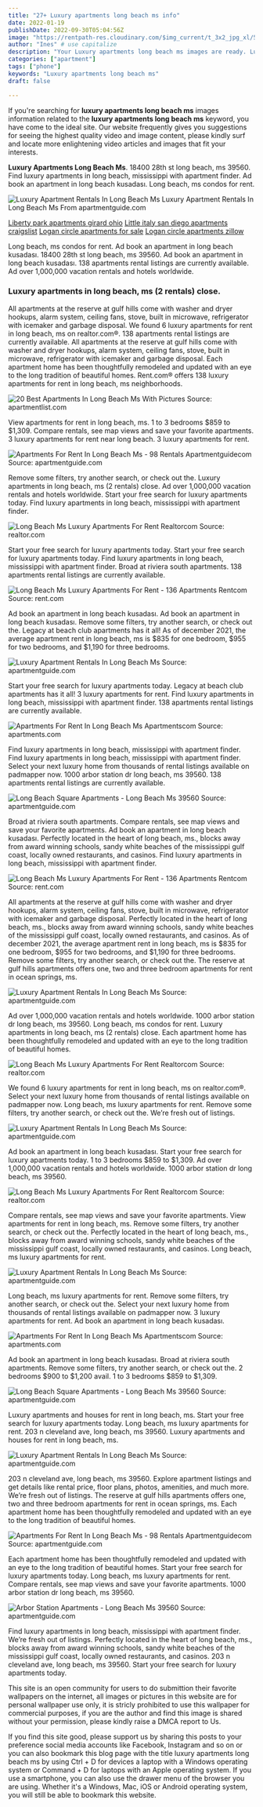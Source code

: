 ```yaml
---
title: "27+ Luxury apartments long beach ms info"
date: 2022-01-19
publishDate: 2022-09-30T05:04:56Z
image: "https://rentpath-res.cloudinary.com/$img_current/t_3x2_jpg_xl/591697409cfc709e8805cae4a4883b73"
author: "Ines" # use capitalize
description: "Your Luxury apartments long beach ms images are ready. Luxury apartments long beach ms are a topic that is being searched for and liked by netizens today. You can Find and Download the Luxury apartments long beach ms files here. Get all free images."
categories: ["apartment"]
tags: ["phone"]
keywords: "Luxury apartments long beach ms"
draft: false

---
```


If you're searching for **luxury apartments long beach ms** images information related to the **luxury apartments long beach ms** keyword, you have come to the ideal  site.  Our website frequently  gives you  suggestions  for seeing  the highest  quality video and image  content, please kindly surf and locate more enlightening video articles and images  that fit your interests.

**Luxury Apartments Long Beach Ms**. 18400 28th st long beach, ms 39560. Find luxury apartments in long beach, mississippi with apartment finder. Ad book an apartment in long beach kusadası. Long beach, ms condos for rent.

![Luxury Apartment Rentals In Long Beach Ms](https://rentpath-res.cloudinary.com/w_336,h_280,t_rp,cs_tinysrgb,fl_force_strip,c_fill/e_unsharp_mask:50,q_auto/eae5eba92e0f53a49128da37906bbc5a "Luxury Apartment Rentals In Long Beach Ms")
Luxury Apartment Rentals In Long Beach Ms From apartmentguide.com

[Liberty park apartments girard ohio](/liberty-park-apartments-girard-ohio/)
[Little italy san diego apartments craigslist](/little-italy-san-diego-apartments-craigslist/)
[Logan circle apartments for sale](/logan-circle-apartments-for-sale/)
[Logan circle apartments zillow](/logan-circle-apartments-zillow/)

Long beach, ms condos for rent. Ad book an apartment in long beach kusadası. 18400 28th st long beach, ms 39560. Ad book an apartment in long beach kusadası. 138 apartments rental listings are currently available. Ad over 1,000,000 vacation rentals and hotels worldwide.

### Luxury apartments in long beach, ms (2 rentals) close.

All apartments at the reserve at gulf hills come with washer and dryer hookups, alarm system, ceiling fans, stove, built in microwave, refrigerator with icemaker and garbage disposal. We found 6 luxury apartments for rent in long beach, ms on realtor.com®. 138 apartments rental listings are currently available. All apartments at the reserve at gulf hills come with washer and dryer hookups, alarm system, ceiling fans, stove, built in microwave, refrigerator with icemaker and garbage disposal. Each apartment home has been thoughtfully remodeled and updated with an eye to the long tradition of beautiful homes. Rent.com® offers 138 luxury apartments for rent in long beach, ms neighborhoods.


![20 Best Apartments In Long Beach Ms With Pictures](https://res.cloudinary.com/apartmentlist/image/upload/c_fill,dpr_auto,f_auto,g_center,h_160,q_auto,w_320/14434d1d6b5b688c9cf37589c11748b0.jpg "20 Best Apartments In Long Beach Ms With Pictures")
Source: apartmentlist.com

View apartments for rent in long beach, ms. 1 to 3 bedrooms $859 to $1,309. Compare rentals, see map views and save your favorite apartments. 3 luxury apartments for rent near long beach. 3 luxury apartments for rent.

![Apartments For Rent In Long Beach Ms - 98 Rentals Apartmentguidecom](https://rentpath-res.cloudinary.com/w_370,h_370,t_rp,cs_tinysrgb,fl_force_strip,c_fill/e_unsharp_mask:50,q_auto/b5154dbc3a97c7e5d9c4f85f7245e8bb "Apartments For Rent In Long Beach Ms - 98 Rentals Apartmentguidecom")
Source: apartmentguide.com

Remove some filters, try another search, or check out the. Luxury apartments in long beach, ms (2 rentals) close. Ad over 1,000,000 vacation rentals and hotels worldwide. Start your free search for luxury apartments today. Find luxury apartments in long beach, mississippi with apartment finder.

![Long Beach Ms Luxury Apartments For Rent Realtorcom](https://ap.rdcpix.com/73c887394d1db651dd7b43426c8df7e5l-m3215727506od-w1024_h768.jpg "Long Beach Ms Luxury Apartments For Rent Realtorcom")
Source: realtor.com

Start your free search for luxury apartments today. Start your free search for luxury apartments today. Find luxury apartments in long beach, mississippi with apartment finder. Broad at riviera south apartments. 138 apartments rental listings are currently available.

![Long Beach Ms Luxury Apartments For Rent - 136 Apartments Rentcom](https://rentpath-res.cloudinary.com/t_rp,cs_tinysrgb,fl_force_strip,w_400,h_240,c_fill,q_auto:low,dpr_1.0/e_unsharp_mask:50/a269e3a11c5a884170dcecd3fccb9ace "Long Beach Ms Luxury Apartments For Rent - 136 Apartments Rentcom")
Source: rent.com

Ad book an apartment in long beach kusadası. Ad book an apartment in long beach kusadası. Remove some filters, try another search, or check out the. Legacy at beach club apartments has it all! As of december 2021, the average apartment rent in long beach, ms is $835 for one bedroom, $955 for two bedrooms, and $1,190 for three bedrooms.

![Luxury Apartment Rentals In Long Beach Ms](https://rentpath-res.cloudinary.com/w_336,h_280,t_rp,cs_tinysrgb,fl_force_strip,c_fill/e_unsharp_mask:50,q_auto/b7cefee246ee67d1365b4f5d9c382e72 "Luxury Apartment Rentals In Long Beach Ms")
Source: apartmentguide.com

Start your free search for luxury apartments today. Legacy at beach club apartments has it all! 3 luxury apartments for rent. Find luxury apartments in long beach, mississippi with apartment finder. 138 apartments rental listings are currently available.

![Apartments For Rent In Long Beach Ms Apartmentscom](https://images1.apartments.com/i2/TH8rzi2x_DZiPXrpdQdINy9UE6Lx2qO_L7F4yvlt1b8/117/legacy-at-beach-club-long-beach-ms-building-photo.jpg "Apartments For Rent In Long Beach Ms Apartmentscom")
Source: apartments.com

Find luxury apartments in long beach, mississippi with apartment finder. Find luxury apartments in long beach, mississippi with apartment finder. Select your next luxury home from thousands of rental listings available on padmapper now. 1000 arbor station dr long beach, ms 39560. 138 apartments rental listings are currently available.

![Long Beach Square Apartments - Long Beach Ms 39560](https://rentpath-res.cloudinary.com/$img_current/t_3x2_jpg_xl/3941bbc8e96aeb2346ec33c9ffb12732 "Long Beach Square Apartments - Long Beach Ms 39560")
Source: apartmentguide.com

Broad at riviera south apartments. Compare rentals, see map views and save your favorite apartments. Ad book an apartment in long beach kusadası. Perfectly located in the heart of long beach, ms., blocks away from award winning schools, sandy white beaches of the mississippi gulf coast, locally owned restaurants, and casinos. Find luxury apartments in long beach, mississippi with apartment finder.

![Long Beach Ms Luxury Apartments For Rent - 136 Apartments Rentcom](https://rentpath-res.cloudinary.com/t_rp,cs_tinysrgb,fl_force_strip,w_400,h_240,c_fill,q_auto:low,dpr_1.0/e_unsharp_mask:50/5b8dfd90ed26d828238e2cba2219304a "Long Beach Ms Luxury Apartments For Rent - 136 Apartments Rentcom")
Source: rent.com

All apartments at the reserve at gulf hills come with washer and dryer hookups, alarm system, ceiling fans, stove, built in microwave, refrigerator with icemaker and garbage disposal. Perfectly located in the heart of long beach, ms., blocks away from award winning schools, sandy white beaches of the mississippi gulf coast, locally owned restaurants, and casinos. As of december 2021, the average apartment rent in long beach, ms is $835 for one bedroom, $955 for two bedrooms, and $1,190 for three bedrooms. Remove some filters, try another search, or check out the. The reserve at gulf hills apartments offers one, two and three bedroom apartments for rent in ocean springs, ms.

![Luxury Apartment Rentals In Long Beach Ms](https://rentpath-res.cloudinary.com/w_336,h_280,t_rp,cs_tinysrgb,fl_force_strip,c_fill/e_unsharp_mask:50,q_auto/eae5eba92e0f53a49128da37906bbc5a "Luxury Apartment Rentals In Long Beach Ms")
Source: apartmentguide.com

Ad over 1,000,000 vacation rentals and hotels worldwide. 1000 arbor station dr long beach, ms 39560. Long beach, ms condos for rent. Luxury apartments in long beach, ms (2 rentals) close. Each apartment home has been thoughtfully remodeled and updated with an eye to the long tradition of beautiful homes.

![Long Beach Ms Luxury Apartments For Rent Realtorcom](https://ap.rdcpix.com/e4af7334cf0d89f719253902157a54c2l-m3534687906od-w1024_h768.jpg "Long Beach Ms Luxury Apartments For Rent Realtorcom")
Source: realtor.com

We found 6 luxury apartments for rent in long beach, ms on realtor.com®. Select your next luxury home from thousands of rental listings available on padmapper now. Long beach, ms luxury apartments for rent. Remove some filters, try another search, or check out the. We’re fresh out of listings.

![Luxury Apartment Rentals In Long Beach Ms](https://rentpath-res.cloudinary.com/w_336,h_280,t_rp,cs_tinysrgb,fl_force_strip,c_fill/e_unsharp_mask:50,q_auto/8053dfe0583aeb109ed1c6442c35510f "Luxury Apartment Rentals In Long Beach Ms")
Source: apartmentguide.com

Ad book an apartment in long beach kusadası. Start your free search for luxury apartments today. 1 to 3 bedrooms $859 to $1,309. Ad over 1,000,000 vacation rentals and hotels worldwide. 1000 arbor station dr long beach, ms 39560.

![Long Beach Ms Luxury Apartments For Rent Realtorcom](https://ap.rdcpix.com/00988305931f156327e350f417c90302l-m1428480544od-w1024_h768.jpg "Long Beach Ms Luxury Apartments For Rent Realtorcom")
Source: realtor.com

Compare rentals, see map views and save your favorite apartments. View apartments for rent in long beach, ms. Remove some filters, try another search, or check out the. Perfectly located in the heart of long beach, ms., blocks away from award winning schools, sandy white beaches of the mississippi gulf coast, locally owned restaurants, and casinos. Long beach, ms luxury apartments for rent.

![Luxury Apartment Rentals In Long Beach Ms](https://rentpath-res.cloudinary.com/w_336,h_280,t_rp,cs_tinysrgb,fl_force_strip,c_fill/e_unsharp_mask:50,q_auto/da82ca1ad3038a5d961711cb4e8cf45a "Luxury Apartment Rentals In Long Beach Ms")
Source: apartmentguide.com

Long beach, ms luxury apartments for rent. Remove some filters, try another search, or check out the. Select your next luxury home from thousands of rental listings available on padmapper now. 3 luxury apartments for rent. Ad book an apartment in long beach kusadası.

![Apartments For Rent In Long Beach Ms Apartmentscom](https://images1.apartments.com/i2/t9JKj-N6Ff3uQ4ZRdGw8HlVh7E6QLv5N0JGLmitMi_k/116/long-beach-ms-city-profile-image.jpg "Apartments For Rent In Long Beach Ms Apartmentscom")
Source: apartments.com

Ad book an apartment in long beach kusadası. Broad at riviera south apartments. Remove some filters, try another search, or check out the. 2 bedrooms $900 to $1,200 avail. 1 to 3 bedrooms $859 to $1,309.

![Long Beach Square Apartments - Long Beach Ms 39560](https://rentpath-res.cloudinary.com/$img_current/t_3x2_jpg_xl/46c26eb7f622d1d8b04fe18428682664 "Long Beach Square Apartments - Long Beach Ms 39560")
Source: apartmentguide.com

Luxury apartments and houses for rent in long beach, ms. Start your free search for luxury apartments today. Long beach, ms luxury apartments for rent. 203 n cleveland ave, long beach, ms 39560. Luxury apartments and houses for rent in long beach, ms.

![Luxury Apartment Rentals In Long Beach Ms](https://rentpath-res.cloudinary.com/w_336,h_280,t_rp,cs_tinysrgb,fl_force_strip,c_fill/e_unsharp_mask:50,q_auto/9398b8007b38ab13f714052635459c87 "Luxury Apartment Rentals In Long Beach Ms")
Source: apartmentguide.com

203 n cleveland ave, long beach, ms 39560. Explore apartment listings and get details like rental price, floor plans, photos, amenities, and much more. We’re fresh out of listings. The reserve at gulf hills apartments offers one, two and three bedroom apartments for rent in ocean springs, ms. Each apartment home has been thoughtfully remodeled and updated with an eye to the long tradition of beautiful homes.

![Apartments For Rent In Long Beach Ms - 98 Rentals Apartmentguidecom](https://rentpath-res.cloudinary.com/w_336,h_280,t_rp,cs_tinysrgb,fl_force_strip,c_fill/e_unsharp_mask:50,q_auto/a778570f0a3682ced10bc730b929be1a "Apartments For Rent In Long Beach Ms - 98 Rentals Apartmentguidecom")
Source: apartmentguide.com

Each apartment home has been thoughtfully remodeled and updated with an eye to the long tradition of beautiful homes. Start your free search for luxury apartments today. Long beach, ms luxury apartments for rent. Compare rentals, see map views and save your favorite apartments. 1000 arbor station dr long beach, ms 39560.

![Arbor Station Apartments - Long Beach Ms 39560](https://rentpath-res.cloudinary.com/$img_current/t_3x2_jpg_xl/591697409cfc709e8805cae4a4883b73 "Arbor Station Apartments - Long Beach Ms 39560")
Source: apartmentguide.com

Find luxury apartments in long beach, mississippi with apartment finder. We’re fresh out of listings. Perfectly located in the heart of long beach, ms., blocks away from award winning schools, sandy white beaches of the mississippi gulf coast, locally owned restaurants, and casinos. 203 n cleveland ave, long beach, ms 39560. Start your free search for luxury apartments today.

This site is an open community for users to do submittion their favorite wallpapers on the internet, all images or pictures in this website are for personal wallpaper use only, it is stricly prohibited to use this wallpaper for commercial purposes, if you are the author and find this image is shared without your permission, please kindly raise a DMCA report to Us.

If you find this site good, please support us by sharing this posts to your preference social media accounts like Facebook, Instagram and so on or you can also bookmark this blog page with the title luxury apartments long beach ms by using Ctrl + D for devices a laptop with a Windows operating system or Command + D for laptops with an Apple operating system. If you use a smartphone, you can also use the drawer menu of the browser you are using. Whether it's a Windows, Mac, iOS or Android operating system, you will still be able to bookmark this website.
